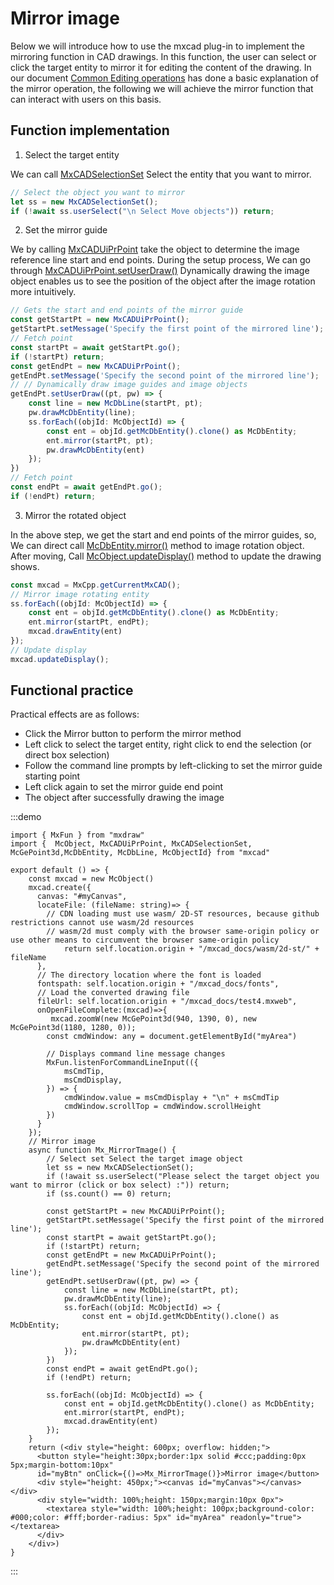 # Mirror image

Below we will introduce how to use the mxcad plug-in to implement the mirroring function in CAD drawings. In this function, the user can select or click the target entity to mirror it for editing the content of the drawing. In our document [Common Editing operations](../../../5.图纸编辑/2.常用编辑操作.md#镜像) has done a basic explanation of the mirror operation, the following we will achieve the mirror function that can interact with users on this basis.

## Function implementation

1. Select the target entity

We can call [MxCADSelectionSet](../../../../api/classes/2d.MxCADSelectionSet.md#class-mxcadselectionset)  Select the entity that you want to mirror.

```ts
// Select the object you want to mirror
let ss = new MxCADSelectionSet();
if (!await ss.userSelect("\n Select Move objects")) return;
```

2. Set the mirror guide

We by calling [MxCADUiPrPoint](../../../../api/classes/2d.MxCADUiPrPoint.md) take the object to determine the image reference line start and end points. During the setup process, We can go through [MxCADUiPrPoint.setUserDraw()](../../../../api/classes/2d.MxCADUiPrPoint.md#setuserdraw)  Dynamically drawing the image object enables us to see the position of the object after the image rotation more intuitively.

```ts
// Gets the start and end points of the mirror guide
const getStartPt = new MxCADUiPrPoint();
getStartPt.setMessage('Specify the first point of the mirrored line');
// Fetch point
const startPt = await getStartPt.go();
if (!startPt) return;
const getEndPt = new MxCADUiPrPoint();
getEndPt.setMessage('Specify the second point of the mirrored line');
// // Dynamically draw image guides and image objects
getEndPt.setUserDraw((pt, pw) => {
    const line = new McDbLine(startPt, pt);
    pw.drawMcDbEntity(line);
    ss.forEach((objId: McObjectId) => {
        const ent = objId.getMcDbEntity().clone() as McDbEntity;
        ent.mirror(startPt, pt);
        pw.drawMcDbEntity(ent)
    });
})
// Fetch point
const endPt = await getEndPt.go();
if (!endPt) return;
```

3. Mirror the rotated object

In the above step, we get the start and end points of the mirror guides, so, We can direct call [McDbEntity.mirror()](../../../../api/classes/2d.McDbEntity.md#mirror) method to image rotation object. After moving, Call [McObject.updateDisplay()](../../../../api/classes/2d.McObject.md#updatedisplay) method to update the drawing shows.

```ts
const mxcad = MxCpp.getCurrentMxCAD();
// Mirror image rotating entity
ss.forEach((objId: McObjectId) => {
    const ent = objId.getMcDbEntity().clone() as McDbEntity;
    ent.mirror(startPt, endPt);
    mxcad.drawEntity(ent)
});
// Update display
mxcad.updateDisplay();
```

## Functional practice

Practical effects are as follows:
* Click the Mirror button to perform the mirror method
* Left click to select the target entity, right click to end the selection (or direct box selection)
* Follow the command line prompts by left-clicking to set the mirror guide starting point
* Left click again to set the mirror guide end point
* The object after successfully drawing the image

:::demo
```tsx
import { MxFun } from "mxdraw"
import {  McObject, MxCADUiPrPoint, MxCADSelectionSet, McGePoint3d,McDbEntity, McDbLine, McObjectId} from "mxcad"

export default () => {
    const mxcad = new McObject()
    mxcad.create({
      canvas: "#myCanvas",
      locateFile: (fileName: string)=> {
        // CDN loading must use wasm/ 2D-ST resources, because github restrictions cannot use wasm/2d resources
        // wasm/2d must comply with the browser same-origin policy or use other means to circumvent the browser same-origin policy
            return self.location.origin + "/mxcad_docs/wasm/2d-st/" + fileName
      },
      // The directory location where the font is loaded
      fontspath: self.location.origin + "/mxcad_docs/fonts",
      // Load the converted drawing file
      fileUrl: self.location.origin + "/mxcad_docs/test4.mxweb",
      onOpenFileComplete:(mxcad)=>{
         mxcad.zoomW(new McGePoint3d(940, 1390, 0), new McGePoint3d(1180, 1280, 0));
        const cmdWindow: any = document.getElementById("myArea")

        // Displays command line message changes
        MxFun.listenForCommandLineInput(({
            msCmdTip,
            msCmdDisplay,
        }) => {
            cmdWindow.value = msCmdDisplay + "\n" + msCmdTip
            cmdWindow.scrollTop = cmdWindow.scrollHeight
        })
      }
    });
    // Mirror image
    async function Mx_MirrorTmage() {
        // Select set Select the target image object
        let ss = new MxCADSelectionSet();
        if (!await ss.userSelect("Please select the target object you want to mirror (click or box select) :")) return;
        if (ss.count() == 0) return;

        const getStartPt = new MxCADUiPrPoint();
        getStartPt.setMessage('Specify the first point of the mirrored line');
        const startPt = await getStartPt.go();
        if (!startPt) return;
        const getEndPt = new MxCADUiPrPoint();
        getEndPt.setMessage('Specify the second point of the mirrored line');
        getEndPt.setUserDraw((pt, pw) => {
            const line = new McDbLine(startPt, pt);
            pw.drawMcDbEntity(line);
            ss.forEach((objId: McObjectId) => {
                const ent = objId.getMcDbEntity().clone() as McDbEntity;
                ent.mirror(startPt, pt);
                pw.drawMcDbEntity(ent)
            });
        })
        const endPt = await getEndPt.go();
        if (!endPt) return;
        
        ss.forEach((objId: McObjectId) => {
            const ent = objId.getMcDbEntity().clone() as McDbEntity;
            ent.mirror(startPt, endPt);
            mxcad.drawEntity(ent)
        });
    }
    return (<div style="height: 600px; overflow: hidden;">
      <button style="height:30px;border:1px solid #ccc;padding:0px 5px;margin-bottom:10px"
      id="myBtn" onClick={()=>Mx_MirrorTmage()}>Mirror image</button>
      <div style="height: 450px;"><canvas id="myCanvas"></canvas></div>
      <div style="width: 100%;height: 150px;margin:10px 0px">
        <textarea style="width: 100%;height: 100px;background-color: #000;color: #fff;border-radius: 5px" id="myArea" readonly="true"></textarea>
      </div>
    </div>)
}
```
:::



